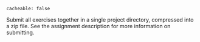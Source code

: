 ```
cacheable: false
```

Submit all exercises together in a single project directory, compressed into a zip file. See the assignment description for more information on submitting.
